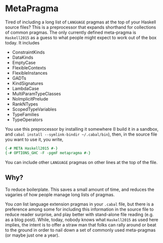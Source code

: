 # MetaPragma

Tired of including a long list of `LANGUAGE` pragmas at the top of
your Haskell source files? This is a preprocessor that expands
shorthand for collections of common pragmas. The only currently
defined meta-pragma is `Haskell2015` as a guess to what people might
expect to work out of the box today. It includes

- ConstraintKinds
- DataKinds
- EmptyCase
- FlexibleContexts
- FlexibleInstances
- GADTs
- KindSignatures
- LambdaCase
- MultiParamTypeClasses
- NoImplicitPrelude
- RankNTypes
- ScopedTypeVariables
- TypeFamilies
- TypeOperators

You use this preprocessor by installing it somewhere (I build it in a
sandbox, and `cabal install --symlink-bindir ~/.cabal/bin`), then, in
the source file you want to use it, you write,

```haskell
{-# META Haskell2015 #-}
{-# OPTIONS_GHC -F -pgmF metapragma #-}
```

You can include other `LANGUAGE` pragmas on other lines at the top of
the file.

## Why?

To reduce boilerplate. This saves a small amount of time, and reduces
the vagaries of how people manage long lists of pragmas.

You *can* list language extension pragmas in your `.cabal` file, but
there is a preference among some for including this information in the
source file to reduce reader surprise, and play better with
stand-alone file reading (e.g. as a blog post). While, today, nobody
knows what `Haskell2015` as used here implies, the intent is to offer
a straw man that folks can rally around or beat to the ground in order
to nail down a set of commonly used meta-pragmas (or maybe just one a
year).
